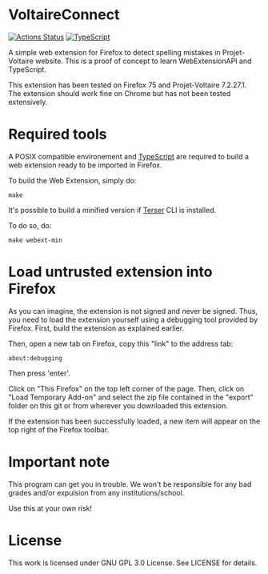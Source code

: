 # VoltaireConnect
[![Actions Status](https://github.com/SheatNoisette/VoltaireConnect/workflows/CI/badge.svg)](https://github.com/SheatNoisette/VoltaireConnect/actions)
[![TypeScript](https://badges.frapsoft.com/typescript/code/typescript.svg?v=101)](https://github.com/ellerbrock/typescript-badges/)

A simple web extension for Firefox to detect spelling mistakes in 
Projet-Voltaire website. This is a proof of concept to learn WebExtensionAPI and
TypeScript.

This extension has been tested on Firefox 75 and Projet-Voltaire 7.2.27.1.
The extension should work fine on Chrome but has not been tested extensively. 

# Required tools

A POSIX compatible environement and [TypeScript](https://www.typescriptlang.org/index.html#download-links) 
are required to build a web extension ready to be imported in Firefox.

To build the Web Extension, simply do:

`make`

It's possible to build a minified version if 
[Terser](https://www.npmjs.com/package/terser) CLI is installed.

To do so, do:

`make webext-min`

# Load untrusted extension into Firefox

As you can imagine, the extension is not signed and never be signed. Thus, you 
need to load the extension yourself using a debugging tool provided by Firefox. 
First, build the extension as explained earlier.

Then, open a new tab on Firefox, copy this "link" to the address tab:

`about:debugging`

Then press 'enter'.

Click on "This Firefox" on the top left corner of the page.
Then, click on "Load Temporary Add-on" and select the zip file contained in the
"export" folder on this git or from wherever you downloaded this extension.

If the extension has been successfully loaded, a new item will appear on the top
right of the Firefox toolbar.

# Important note

This program can get you in trouble. We won't be responsible for any bad grades 
and/or expulsion from any institutions/school.

Use this at your own risk!

# License

This work is licensed under GNU GPL 3.0 License. See LICENSE for details.

